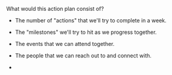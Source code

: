 What would this action plan consist of?

- The number of "actions" that we'll try to complete in a week.

- The "milestones" we'll try to hit as we progress together.

- The events that we can attend together.

- The people that we can reach out to and connect with.

-
